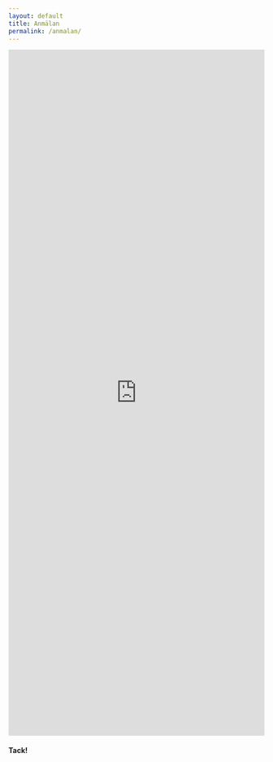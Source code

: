 ```yaml
---
layout: default
title: Anmälan
permalink: /anmalan/
---
```



<iframe src="https://docs.google.com/forms/d/e/1FAIpQLSew6i6Gxu7A-OyigZpUx7kKNky9EKE7QwD4Edt24xcBE63xNQ/viewform?embedded=true" width="100%" height="1350" frameborder="0" marginheight="0" marginwidth="0">Loading…</iframe>

#### Tack!
